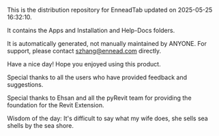 This is the distribution repository for EnneadTab updated on 2025-05-25 16:32:10.

It contains the Apps and Installation and Help-Docs folders.

It is automatically generated, not manually maintained by ANYONE.
For support, please contact szhang@ennead.com directly.

Have a nice day! Hope you enjoyed using this product.

Special thanks to all the users who have provided feedback and suggestions.

Special thanks to Ehsan and all the pyRevit team for providing the foundation for the Revit Extension.



Wisdom of the day:
It's difficult to say what my wife does, she sells sea shells by the sea shore.
